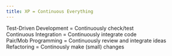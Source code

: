 ```yaml
---
title: XP = Continuous Everything
---
```


Test-Driven Development = Continuously check/test  
Continuous Integration = Continuously integrate code  
Pair/Mob Programming = Continuously review and integrate ideas  
Refactoring = Continously make (small) changes
